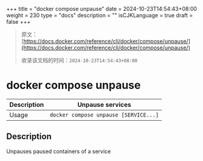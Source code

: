 +++
title = "docker compose unpause"
date = 2024-10-23T14:54:43+08:00
weight = 230
type = "docs"
description = ""
isCJKLanguage = true
draft = false
+++

> 原文：[https://docs.docker.com/reference/cli/docker/compose/unpause/](https://docs.docker.com/reference/cli/docker/compose/unpause/)
>
> 收录该文档的时间：`2024-10-23T14:54:43+08:00`

# docker compose unpause

| Description | Unpause services                      |
| :---------- | ------------------------------------- |
| Usage       | `docker compose unpause [SERVICE...]` |

## Description

Unpauses paused containers of a service
